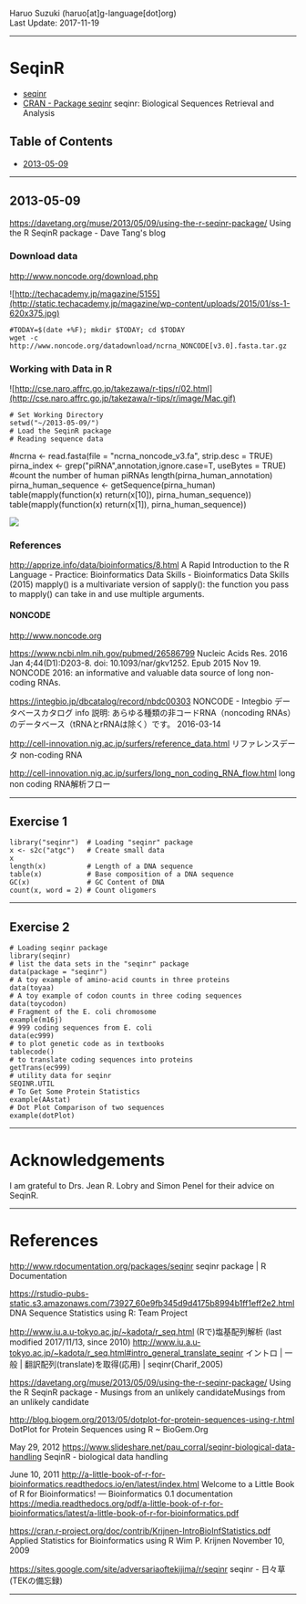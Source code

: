 Haruo Suzuki (haruo[at]g-language[dot]org)  
Last Update: 2017-11-19

----------
# SeqinR
- [seqinr](http://seqinr.r-forge.r-project.org)
- [CRAN - Package seqinr](https://cran.r-project.org/web/packages/seqinr/index.html)
seqinr: Biological Sequences Retrieval and Analysis

## Table of Contents
- [2013-05-09](#2013-05-09)

----------
## 2013-05-09

https://davetang.org/muse/2013/05/09/using-the-r-seqinr-package/
Using the R SeqinR package - Dave Tang's blog

### Download data
http://www.noncode.org/download.php

![http://techacademy.jp/magazine/5155](http://static.techacademy.jp/magazine/wp-content/uploads/2015/01/ss-1-620x375.jpg)

    #TODAY=$(date +%F); mkdir $TODAY; cd $TODAY
    wget -c http://www.noncode.org/datadownload/ncrna_NONCODE[v3.0].fasta.tar.gz

### Working with Data in R

![http://cse.naro.affrc.go.jp/takezawa/r-tips/r/02.html](http://cse.naro.affrc.go.jp/takezawa/r-tips/r/image/Mac.gif)

    # Set Working Directory
    setwd("~/2013-05-09/")
    # Load the SeqinR package
    # Reading sequence data
#ncrna <- read.fasta(file = "ncrna_noncode_v3.fa", strip.desc = TRUE)
    pirna_index <- grep("piRNA",annotation,ignore.case=T, useBytes = TRUE)
 	#count the number of human piRNAs
 	length(pirna_human_annotation)
 	pirna_human_sequence <- getSequence(pirna_human)
    table(mapply(function(x) return(x[10]), pirna_human_sequence))
    table(mapply(function(x) return(x[1]), pirna_human_sequence))

![](https://i0.wp.com/davetang.org/muse/wp-content/uploads/2013/05/human_pirna_length.png)

### References

http://apprize.info/data/bioinformatics/8.html
A Rapid Introduction to the R Language - Practice: Bioinformatics Data Skills - Bioinformatics Data Skills (2015)
mapply() is a multivariate version of sapply(): the function you pass to mapply() can take in and use multiple arguments. 


#### NONCODE
http://www.noncode.org

https://www.ncbi.nlm.nih.gov/pubmed/26586799
Nucleic Acids Res. 2016 Jan 4;44(D1):D203-8. doi: 10.1093/nar/gkv1252. Epub 2015 Nov 19.
NONCODE 2016: an informative and valuable data source of long non-coding RNAs.

https://integbio.jp/dbcatalog/record/nbdc00303
NONCODE - Integbio データベースカタログ
info 説明: 	あらゆる種類の非コードRNA（noncoding RNAs）のデータベース（tRNAとrRNAは除く）です。
2016-03-14

http://cell-innovation.nig.ac.jp/surfers/reference_data.html
リファレンスデータ
non-coding RNA

http://cell-innovation.nig.ac.jp/surfers/long_non_coding_RNA_flow.html
long non coding RNA解析フロー

----------
## Exercise 1

    library("seqinr")  # Loading "seqinr" package
    x <- s2c("atgc")   # Create small data
    x
    length(x)          # Length of a DNA sequence
    table(x)           # Base composition of a DNA sequence
    GC(x)              # GC Content of DNA
    count(x, word = 2) # Count oligomers

----------
## Exercise 2

    # Loading seqinr package
    library(seqinr)
    # list the data sets in the "seqinr" package
    data(package = "seqinr")
    # A toy example of amino-acid counts in three proteins
    data(toyaa)
    # A toy example of codon counts in three coding sequences
    data(toycodon)
    # Fragment of the E. coli chromosome
    example(m16j)
    # 999 coding sequences from E. coli
    data(ec999)
    # to plot genetic code as in textbooks
    tablecode()
    # to translate coding sequences into proteins
    getTrans(ec999)
    # utility data for seqinr
    SEQINR.UTIL
    # To Get Some Protein Statistics
    example(AAstat)
    # Dot Plot Comparison of two sequences
    example(dotPlot)

----------
# Acknowledgements
I am grateful to Drs. Jean R. Lobry and Simon Penel for their advice on SeqinR.

----------
# References

http://www.rdocumentation.org/packages/seqinr
seqinr package | R Documentation

https://rstudio-pubs-static.s3.amazonaws.com/73927_60e9fb345d9d4175b8994b1ff1eff2e2.html
DNA Sequence Statistics using R: Team Project

http://www.iu.a.u-tokyo.ac.jp/~kadota/r_seq.html
(Rで)塩基配列解析
(last modified 2017/11/13, since 2010)
http://www.iu.a.u-tokyo.ac.jp/~kadota/r_seq.html#intro_general_translate_seqinr
イントロ | 一般 | 翻訳配列(translate)を取得(応用) | seqinr(Charif_2005)

https://davetang.org/muse/2013/05/09/using-the-r-seqinr-package/
Using the R SeqinR package - Musings from an unlikely candidateMusings from an unlikely candidate

http://blog.biogem.org/2013/05/dotplot-for-protein-sequences-using-r.html
DotPlot for Protein Sequences using R ~ BioGem.Org

May 29, 2012
https://www.slideshare.net/pau_corral/seqinr-biological-data-handling
SeqinR - biological data handling

June 10, 2011
http://a-little-book-of-r-for-bioinformatics.readthedocs.io/en/latest/index.html
Welcome to a Little Book of R for Bioinformatics! — Bioinformatics 0.1 documentation
https://media.readthedocs.org/pdf/a-little-book-of-r-for-bioinformatics/latest/a-little-book-of-r-for-bioinformatics.pdf

https://cran.r-project.org/doc/contrib/Krijnen-IntroBioInfStatistics.pdf
Applied Statistics for Bioinformatics using R
Wim P. Krijnen
November 10, 2009

https://sites.google.com/site/adversariaoftekijima/r/seqinr
seqinr - 日々草(TEKの備忘録)

----------
